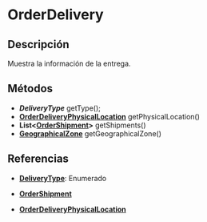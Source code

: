 # OrderDelivery

## Descripción

Muestra la información de la entrega.

## Métodos

- ***DeliveryType*** getType();
- **[OrderDeliveryPhysicalLocation](OrderDeliveryPhysicalLocation.md)** getPhysicalLocation()
- **List<[OrderShipment](OrderShipment.md)>** getShipments()
- **[GeographicalZone](GeographicalZone.md)** getGeographicalZone()

## Referencias

- **[DeliveryType](../../Enums/README.md#DeliveryType)**: Enumerado

- **[OrderShipment](OrderShipment.md)**

- **[OrderDeliveryPhysicalLocation](OrderDeliveryPhysicalLocation.md)**
